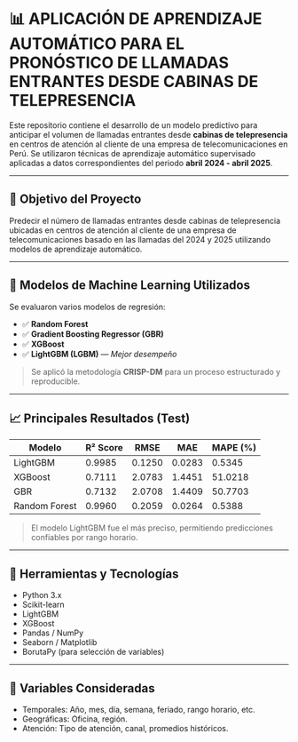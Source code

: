 # 📊 APLICACIÓN DE APRENDIZAJE AUTOMÁTICO PARA EL PRONÓSTICO DE LLAMADAS ENTRANTES DESDE CABINAS DE TELEPRESENCIA 

Este repositorio contiene el desarrollo de un modelo predictivo para anticipar el volumen de llamadas entrantes desde **cabinas de telepresencia** en centros de atención al cliente de una empresa de telecomunicaciones en Perú. Se utilizaron técnicas de aprendizaje automático supervisado aplicadas a datos correspondientes del periodo **abril 2024 - abril 2025**.

---

## 🎯 Objetivo del Proyecto

Predecir el número de llamadas entrantes desde cabinas de telepresencia ubicadas en centros de atención al cliente de una empresa de telecomunicaciones basado en las llamadas del 2024 y 2025 utilizando modelos de aprendizaje automático.

---

## 🧠 Modelos de Machine Learning Utilizados

Se evaluaron varios modelos de regresión:

- ✅ **Random Forest**
- ✅ **Gradient Boosting Regressor (GBR)**
- ✅ **XGBoost**
- ✅ **LightGBM (LGBM)** — *Mejor desempeño*

> Se aplicó la metodología **CRISP-DM** para un proceso estructurado y reproducible.

---

## 📈 Principales Resultados (Test)

| Modelo        | R² Score | RMSE   | MAE    | MAPE (%) |
|---------------|----------|--------|--------|----------|
| LightGBM      | 0.9985   | 0.1250 | 0.0283 | 0.5345   |
| XGBoost       | 0.7111   | 2.0783 | 1.4451 | 51.0218  |
| GBR           | 0.7132   | 2.0708 | 1.4409 | 50.7703  |
| Random Forest | 0.9960   | 0.2059 | 0.0264 | 0.5388   |

> El modelo LightGBM fue el más preciso, permitiendo predicciones confiables por rango horario.

---

## 🧰 Herramientas y Tecnologías

- Python 3.x
- Scikit-learn
- LightGBM
- XGBoost
- Pandas / NumPy
- Seaborn / Matplotlib
- BorutaPy (para selección de variables)

---

## 📌 Variables Consideradas
- Temporales: Año, mes, día, semana, feriado, rango horario, etc.
- Geográficas: Oficina, región.
- Atención: Tipo de atención, canal, promedios históricos.



